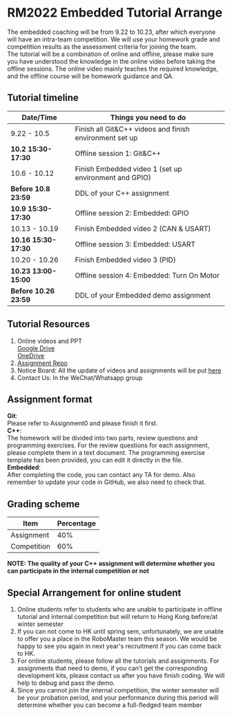 # RM2022 Embedded Tutorial Arrange
The embedded coaching will be from 9.22 to 10.23, after which everyone will have an intra-team competition. We will use your homework grade and competition results as the assessment criteria for joining the team.   
The tutorial will be a combination of online and offline, please make sure you have understood the knowledge in the online video before taking the offline sessions. The online video mainly teaches the required knowledge, and the offline course will be homework guidance and QA.

## Tutorial timeline
|  Date/Time         | Things you need to do  |
|  ----  | ----  |
|9.22 - 10.5         | Finish all Git&C++ videos and finish environment set up |
|**10.2 15:30-17:30**    | Offline session 1: Git&C++ |
|10.6 - 10.12        | Finish Embedded video 1 (set up environment and GPIO) |
|**Before 10.8 23:59**| DDL of your C++ assignment |
|**10.9 15:30-17:30**    | Offline session 2: Embedded: GPIO |
|10.13 - 10.19       | Finish Embedded video 2 (CAN & USART) |
|**10.16 15:30-17:30**   | Offline session 3: Embedded: USART |
|10.20 - 10.26       | Finish Embedded video 3 (PID) |
|**10.23 13:00-15:00**   | Offline session 4: Embedded: Turn On Motor |
|**Before 10.26 23:59**  | DDL of your Embedded demo assignment |   

## Tutorial Resources
1. Online videos and PPT  
    [Google Drive](https://drive.google.com/drive/folders/1lGf8AZShQ3wCznJ_vuuH737vT_mro6HN?usp=sharing)    
    [OneDrive](https://hkustconnect-my.sharepoint.com/:f:/g/personal/ychengbt_connect_ust_hk/EhzVJ9SPxy1JgIA3J0LtiLABZoklW33EWMaTbPl4m6Jv4w?e=p1fw4j)  
2. [Assignment Repo](https://github.com/hkustenterprize/RM2022-Embedded-Tutorial-Assignments)
3. Notice Board: All the update of videos and assignments will be put [here](https://shimo.im/docs/loqeWQjRlJSBV8An/)  
4. Contact Us: In the WeChat/Whatsapp group

## Assignment format
**Git**:  
Please refer to Assignment0 and please finish it first.  
**C++**:  
The homework will be divided into two parts, review questions and programming exercises. For the review questions for each assignment, please complete them in a text document. The programming exercise template has been provided, you can edit it directly in the file.  
**Embedded**:  
After completing the code, you can contact any TA for demo. Also remember to update your code in GitHub, we also need to check that.  

## Grading scheme  
|    Item     |  Percentage  |
|  ----  | ----  |
|  Assignment   | 40%  |
|  Competition  | 60%  |

**NOTE: The quality of your C++ assignment will determine whether you can participate in the internal competition or not**

## Special Arrangement for online student
1. Online students refer to students who are unable to participate in offline tutorial and internal competition but will return to Hong Kong before/at winter semester
2. If you can not come to HK until spring sem, unfortunately, we are unable to offer you a place in the RoboMaster team this season. We would be happy to see you again in next year's recruitment if you can come back to HK.
3. For online students, please follow all the tutorials and assignments. For assignments that need to demo, if you can’t get the corresponding development kits, please contact us after you have finish coding. We will help to debug and pass the demo.
4. Since you cannot join the internal competition, the winter semester will be your probation period, and your performance during this period will determine whether you can become a full-fledged team member
